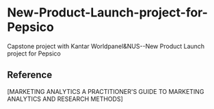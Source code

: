 # New-Product-Launch-project-for-Pepsico
Capstone project with Kantar Worldpanel&amp;NUS--New Product Launch project for Pepsico


## Reference
[MARKETING ANALYTICS A PRACTITIONER'S GUIDE TO MARKETING ANALYTICS AND RESEARCH METHODS]
